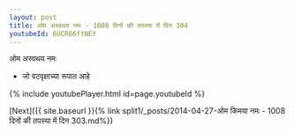```yaml
---
layout: post
title: ओम अस्वथय नमः - 1008 दिनों की तपस्या में दिन 304
youtubeId: 6UCR66ftNEY
---
```

 
 
 ओम अस्वथय नमः  
 
 -  जो वटवृक्षाच्या रूपात आहे 
 
  
 
  
 
 
 
 
 
 


{% include youtubePlayer.html id=page.youtubeId %}
 
[Next]({{ site.baseurl }}{% link  split1/_posts/2014-04-27-ओम किमया नमः - 1008 दिनों की तपस्या में दिन 303.md%})
 
